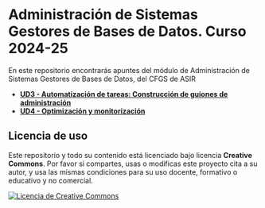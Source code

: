 # Administración de Sistemas Gestores de Bases de Datos. Curso 2024-25

En este repositorio encontrarás apuntes del módulo de Administración de Sistemas Gestores de Bases de Datos, del CFGS de ASIR

- [**UD3 - Automatización de tareas: Construcción de guiones de administración**](./UD3_automatizacion_tareas/ud3_1_automatizacion_tareas.md)
- [**UD4 - Optimización y monitorización**](./UD4_optimizacion_monitorizacion/ud4_1_optimizacion.md)

## Licencia de uso

Este repositorio y todo su contenido está licenciado bajo licencia **Creative Commons**. Por favor si compartes, usas o modificas este proyecto cita a su autor, y usa las mismas condiciones para su uso docente, formativo o educativo y no comercial.

<a rel="license" href="http://creativecommons.org/licenses/by-nc-sa/4.0/"><img alt="Licencia de Creative Commons" style="border-width:0" src="https://i.creativecommons.org/l/by-nc-sa/4.0/88x31.png" /></a> 